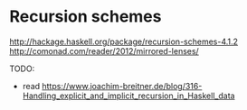 
# Recursion schemes
http://hackage.haskell.org/package/recursion-schemes-4.1.2
http://comonad.com/reader/2012/mirrored-lenses/

TODO: 
- read https://www.joachim-breitner.de/blog/316-Handling_explicit_and_implicit_recursion_in_Haskell_data 

